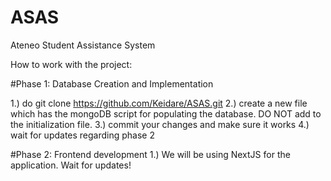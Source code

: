 # ASAS
Ateneo Student Assistance System

How to work with the project:

#Phase 1: Database Creation and Implementation

1.) do git clone https://github.com/Keidare/ASAS.git
2.) create a new file which has the mongoDB script for populating the database. DO NOT add to the initialization file.
3.) commit your changes and make sure it works
4.) wait for updates regarding phase 2


#Phase 2: Frontend development
1.) We will be using NextJS for the application. Wait for updates!
